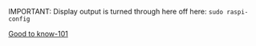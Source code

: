 IMPORTANT: Display output is turned through here off here: `sudo raspi-config`

[Good to know-101](Good%20to%20know-101.md)






